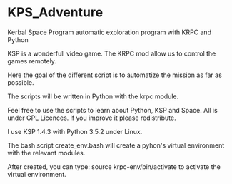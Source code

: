 # KPS_Adventure
Kerbal Space Program automatic exploration program with KRPC and Python

KSP is a wonderfull video game. The KRPC mod allow us to control the games remotely.

Here the goal of the different script is to automatize the mission as far as possible.

The scripts will be written in Python with the krpc module.

Feel free to use the scripts to learn about Python, KSP and Space. All is under GPL Licences. if you improve it please redistribute.

I use KSP 1.4.3 with Python 3.5.2 under Linux.

The bash script create_env.bash will create a pyhon's virtual environment with the relevant modules.

After created, you can type:
source krpc-env/bin/activate
to activate the virtual environment.
